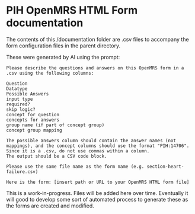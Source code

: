 # PIH OpenMRS HTML Form documentation

The contents of this /documentation folder are .csv files to accompany the form configuration files in the parent directory.  

These were generated by AI using the prompt:

```
Please describe the questions and answers on this OpenMRS form in a .csv using the following columns:

Question
Datatype
Possible Answers
input type
required?
skip logic?
concept for question
concepts for answers
group name (if part of concept group)
concept group mapping

The possible answers column should contain the answer names (not mappings), and the concept columns should use the format "PIH:14706".  Since it is a .csv, do not use commas within a column.
The output should be a CSV code block.

Please use the same file name as the form name (e.g. section-heart-failure.csv)

Here is the form: [insert path or URL to your OpenMRS HTML form file]
```

This is a work-in-progress.  Files will be added here over time.  Eventually it will good to develop some sort of automated process to generate these as the forms are created and modified.
